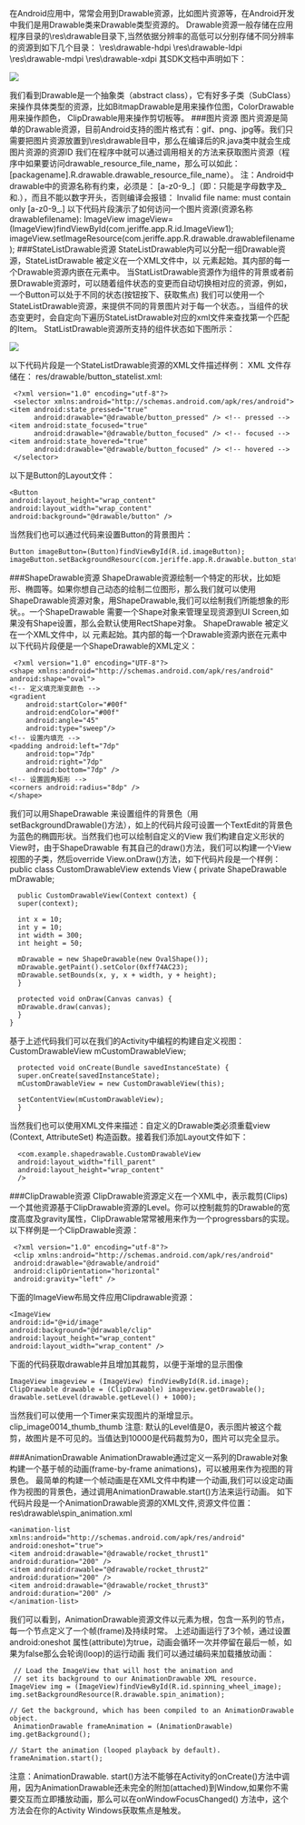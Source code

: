 在Android应用中，常常会用到Drawable资源，比如图片资源等，在Android开发中我们是用Drawable类来Drawable类型资源的。
Drawable资源一般存储在应用程序目录的\res\drawable目录下,当然依据分辨率的高低可以分别存储不同分辨率的资源到如下几个目录：
\res\drawable-hdpi
\res\drawable-ldpi
\res\drawable-mdpi
\res\drawable-xdpi
其SDK文档中声明如下：

![](http://images.cnblogs.com/cnblogs_com/jeriffe/201211/201211141709182352.png)

我们看到Drawable是一个抽象类（abstract class），它有好多子类（SubClass）来操作具体类型的资源，比如BitmapDrawable是用来操作位图，ColorDrawable用来操作颜色，
ClipDrawable用来操作剪切板等。
###图片资源
图片资源是简单的Drawable资源，目前Android支持的图片格式有：gif、png、jpg等。我们只需要把图片资源放置到\res\drawable目中，那么在编译后的R.java类中就会生成图片资源的资源ID
我们在程序中就可以通过调用相关的方法来获取图片资源（程序中如果要访问drawable_resource_file_name，那么可以如此：[packagename].R.drawable.drawable_resource_file_name）。
注：Android中drawable中的资源名称有约束，必须是： [a-z0-9_.]（即：只能是字母数字及_和.），而且不能以数字开头，否则编译会报错： Invalid file name: must contain only [a-z0-9_.]
以下代码片段演示了如何访问一个图片资源(资源名称drawablefilename):
ImageView imageView=(ImageView)findViewById(com.jeriffe.app.R.id.ImageView1);
imageView.setImageResource(com.jeriffe.app.R.drawable.drawablefilename);
###StateListDrawable资源
StateListDrawable内可以分配一组Drawable资源，StateListDrawable 被定义在一个XML文件中，以 <selector> 元素起始。其内部的每一个Drawable资源内嵌在<item>元素中。
当StatListDrawable资源作为组件的背景或者前景Drawable资源时，可以随着组件状态的变更而自动切换相对应的资源，例如，一个Button可以处于不同的状态(按钮按下、获取焦点)
我们可以使用一个StateListDrawable资源，来提供不同的背景图片对于每一个状态。，当组件的状态变更时，会自定向下遍历StateListDrawable对应的xml文件来查找第一个匹配的Item。
StatListDrawable资源所支持的组件状态如下图所示：

![](http://images.cnblogs.com/cnblogs_com/jeriffe/201211/201211141709211352.png)

以下代码片段是一个StateListDrawable资源的XML文件描述样例：
XML 文件存储在： res/drawable/button_statelist.xml:


     <?xml version="1.0" encoding="utf-8"?>
     <selector xmlns:android="http://schemas.android.com/apk/res/android">
    <item android:state_pressed="true"
          android:drawable="@drawable/button_pressed" /> <!-- pressed -->
    <item android:state_focused="true"
          android:drawable="@drawable/button_focused" /> <!-- focused -->
    <item android:state_hovered="true"
          android:drawable="@drawable/button_focused" /> <!-- hovered -->
     </selector>
以下是Button的Layout文件：

    <Button
    android:layout_height="wrap_content"
    android:layout_width="wrap_content"
    android:background="@drawable/button" />
当然我们也可以通过代码来设置Button的背景图片：

    Button imageButton=(Button)findViewById(R.id.imageButton);
    imageButton.setBackgroundResourc(com.jeriffe.app.R.drawable.button_statelist);
###ShapeDrawable资源
ShapeDrawable资源绘制一个特定的形状，比如矩形、椭圆等。如果你想自己动态的绘制二位图形，那么我们就可以使用ShapeDrawable资源对象，用ShapeDrawable,我们可以绘制我们所能想象的形状。。一个ShapeDrawable 需要一个Shape对象来管理呈现资源到UI Screen,如果没有Shape设置，那么会默认使用RectShape对象。
ShapeDrawable 被定义在一个XML文件中，以 <shape> 元素起始。其内部的每一个Drawable资源内嵌在<item>元素中
以下代码片段便是一个ShapeDrawable的XML定义：

     <?xml version="1.0" encoding="UTF-8"?>
    <shape xmlns:android="http://schemas.android.com/apk/res/android" 
    android:shape="oval">
    <!-- 定义填充渐变颜色 -->
    <gradient 
        android:startColor="#00f" 
        android:endColor="#00f" 
        android:angle="45"
        android:type="sweep"/> 
    <!-- 设置内填充 -->
    <padding android:left="7dp" 
        android:top="7dp" 
        android:right="7dp" 
        android:bottom="7dp" />
    <!-- 设置圆角矩形 -->
    <corners android:radius="8dp" /> 
    </shape>
我们可以用ShapeDrawable 来设置组件的背景色（用setBackgroundDrawable()方法），如上的代码片段可设置一个TextEdit的背景色为蓝色的椭圆形状。当然我们也可以绘制自定义的View
我们构建自定义形状的View时，由于ShapeDrawable 有其自己的draw()方法，我们可以构建一个View视图的子类，然后override View.onDraw()方法，如下代码片段是一个样例：
     public class CustomDrawableView extends View {
      private ShapeDrawable mDrawable;

      public CustomDrawableView(Context context) {
      super(context);

      int x = 10;
      int y = 10;
      int width = 300;
      int height = 50;

      mDrawable = new ShapeDrawable(new OvalShape());
      mDrawable.getPaint().setColor(0xff74AC23);
      mDrawable.setBounds(x, y, x + width, y + height);
      }

      protected void onDraw(Canvas canvas) {
      mDrawable.draw(canvas);
      }
    }
基于上述代码我们可以在我们的Activity中编程的构建自定义视图：
CustomDrawableView mCustomDrawableView;

      protected void onCreate(Bundle savedInstanceState) {
      super.onCreate(savedInstanceState);
      mCustomDrawableView = new CustomDrawableView(this);

      setContentView(mCustomDrawableView);
      }
当然我们也可以使用XML文件来描述：自定义的Drawable类必须重载view (Context, AttributeSet) 构造函数。接着我们添加Layout文件如下：
 
      <com.example.shapedrawable.CustomDrawableView
      android:layout_width="fill_parent"
      android:layout_height="wrap_content"
      />
  
###ClipDrawable资源
ClipDrawable资源定义在一个XML中，表示裁剪(Clips)一个其他资源基于ClipDrawable资源的Level。你可以控制裁剪的Drawable的宽度高度及gravity属性，ClipDrawable常常被用来作为一个progressbars的实现。
以下样例是一个ClipDrawable资源：

     <?xml version="1.0" encoding="utf-8"?>
     <clip xmlns:android="http://schemas.android.com/apk/res/android"
     android:drawable="@drawable/android"
     android:clipOrientation="horizontal"
     android:gravity="left" />

下面的ImageView布局文件应用Clipdrawable资源：
 
    <ImageView
    android:id="@+id/image"
	android:background="@drawable/clip"
	android:layout_height="wrap_content"
	android:layout_width="wrap_content" />

下面的代码获取drawable并且增加其裁剪，以便于渐增的显示图像

	ImageView imageview = (ImageView) findViewById(R.id.image);
	ClipDrawable drawable = (ClipDrawable) imageview.getDrawable();
	drawable.setLevel(drawable.getLevel() + 1000);

当然我们可以使用一个Timer来实现图片的渐增显示。
clip_image0014_thumb_thumb
注意: 默认的Level值是0，表示图片被这个裁剪，故图片是不可见的。当值达到10000是代码裁剪为0，图片可以完全显示。


###AnimationDrawable
AnimationDrawable通过定义一系列的Drawable对象构建一个基于帧的动画(frame-by-frame animations)，可以被用来作为视图的背景色。
最简单的构建一个帧动画是在XML文件中构建一个动画,我们可以设定动画作为视图的背景色，通过调用AnimationDrawable.start()方法来运行动画。
如下代码片段是一个AnimationDrawable资源的XML文件,资源文件位置：res\drawable\spin_animation.xml

	<animation-list xmlns:android="http://schemas.android.com/apk/res/android"
    android:oneshot="true">
    <item android:drawable="@drawable/rocket_thrust1" android:duration="200" />
    <item android:drawable="@drawable/rocket_thrust2" android:duration="200" />
    <item android:drawable="@drawable/rocket_thrust3" android:duration="200" />
	</animation-list>
我们可以看到，AnimationDrawable资源文件以<animation-list>元素为根，包含一系列的<Item>节点，每一个节点定义了一个帧(frame)及持续时常。
上述动画运行了3个帧，通过设置android:oneshot 属性(attribute)为true，动画会循环一次并停留在最后一帧，如果为false那么会轮询(loop)的运行动画
我们可以通过编码来加载播放动画：
 	 
 	 // Load the ImageView that will host the animation and
	 // set its background to our AnimationDrawable XML resource.
 	ImageView img = (ImageView)findViewById(R.id.spinning_wheel_image);
 	img.setBackgroundResource(R.drawable.spin_animation);

 	// Get the background, which has been compiled to an AnimationDrawable object.
	 AnimationDrawable frameAnimation = (AnimationDrawable) img.getBackground();

 	// Start the animation (looped playback by default).
 	frameAnimation.start();
 
注意：AnimationDrawable. start()方法不能够在Activity的onCreate()方法中调用，因为AnimationDrawable还未完全的附加(attached)到Window,如果你不需要交互而立即播放动画，那么可以在onWindowFocusChanged() 方法中，这个方法会在你的Activity Windows获取焦点是触发。